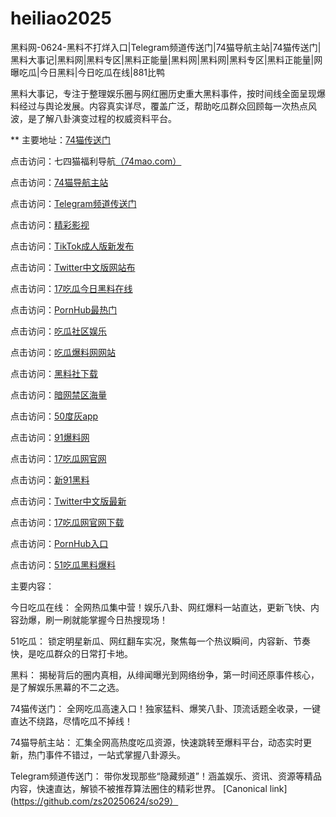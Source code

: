 # heiliao2025
黑料网-0624-黑料不打烊入口|Telegram频道传送门|74猫导航主站|74猫传送门|黑料大事记|黑料网|黑料专区|黑料正能量|黑料网|黑料网|黑料专区|黑料正能量|网曝吃瓜|今日黑料|今日吃瓜在线|881比鸭

黑料大事记，专注于整理娱乐圈与网红圈历史重大黑料事件，按时间线全面呈现爆料经过与舆论发展。内容真实详尽，覆盖广泛，帮助吃瓜群众回顾每一次热点风波，是了解八卦演变过程的权威资料平台。

** 主要地址：<a href="https://74mao.com/">74猫传送门</a>

点击访问：七四猫福利导航<a href="https://74mao.com/">（74mao.com）</a>

点击访问：<a href="https://74mao.com/">74猫导航主站</a>

点击访问：<a href="https://74mao.com/">Telegram频道传送门</a>

点击访问：<a href="https://hj-216.pages.dev/">精彩影视</a>

点击访问：<a href="https://hj-218.pages.dev/">TikTok成人版新发布</a>

点击访问：<a href="https://hj-219.pages.dev/">Twitter中文版网站布</a>

点击访问：<a href="https://hj-224.pages.dev/">17吃瓜今日黑料在线</a>

点击访问：<a href="https://cg8-12.pages.dev/">PornHub最热门</a>

点击访问：<a href="https://hj-143.pages.dev/">吃瓜社区娱乐</a>

点击访问：<a href="https://hj-145.pages.dev/">吃瓜爆料网网站</a>

点击访问：<a href="https://hj-149.pages.dev/">黑料社下载</a>

点击访问：<a href="https://chiguaqunzhongde.pages.dev/">暗网禁区海量</a>

点击访问：<a href="https://hj-156.pages.dev/">50度灰app</a>

点击访问：<a href="https://hj-161.pages.dev/">91爆料网</a>

点击访问：<a href="https://hj-162.pages.dev/">17吃瓜网官网</a>

点击访问：<a href="https://chiguaqunzhongde.pages.dev/">新91黑料</a>

点击访问：<a href="https://hj-170.pages.dev/">Twitter中文版最新</a>

点击访问：<a href="https://hls-15.pages.dev/">17吃瓜网官网下载</a>

点击访问：<a href="https://hls-17.pages.dev/">PornHub入口</a>

点击访问：<a href="https://91chiguazhongxin.pages.dev/">51吃瓜黑料爆料</a>


主要内容：

今日吃瓜在线：
全网热瓜集中营！娱乐八卦、网红爆料一站直达，更新飞快、内容劲爆，刷一刷就能掌握今日热搜现场！

51吃瓜：
锁定明星新瓜、网红翻车实况，聚焦每一个热议瞬间，内容新、节奏快，是吃瓜群众的日常打卡地。

黑料：
揭秘背后的圈内真相，从绯闻曝光到网络纷争，第一时间还原事件核心，是了解娱乐黑幕的不二之选。

74猫传送门：
全网吃瓜高速入口！独家猛料、爆笑八卦、顶流话题全收录，一键直达不绕路，尽情吃瓜不掉线！

74猫导航主站：
汇集全网高热度吃瓜资源，快速跳转至爆料平台，动态实时更新，热门事件不错过，一站式掌握八卦源头。

Telegram频道传送门：
带你发现那些“隐藏频道”！涵盖娱乐、资讯、资源等精品内容，快速直达，解锁不被推荐算法圈住的精彩世界。
[Canonical link](https://github.com/zs20250624/so29）
